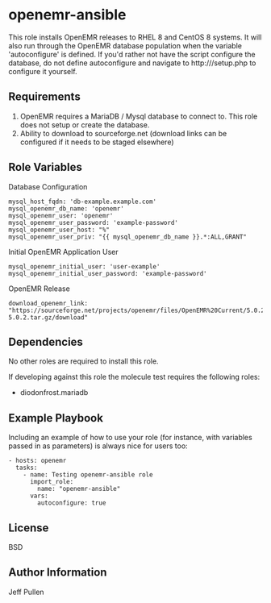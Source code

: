 openemr-ansible
=========

This role installs OpenEMR releases to RHEL 8 and CentOS 8 systems. It will also run through the OpenEMR database population when the variable 'autoconfigure' is defined. If you'd rather not have the script configure the database, do not define autoconfigure and navigate to http://<youServer>/setup.php to configure it yourself.

Requirements
------------

1. OpenEMR requires a MariaDB / Mysql database to connect to. This role does not setup or create the database.
2. Ability to download to sourceforge.net (download links can be configured if it needs to be staged elsewhere)

Role Variables
--------------

Database Configuration
```
mysql_host_fqdn: 'db-example.example.com'
mysql_openemr_db_name: 'openemr'
mysql_openemr_user: 'openemr'
mysql_openemr_user_password: 'example-password'
mysql_openemr_user_host: "%"
mysql_openemr_user_priv: "{{ mysql_openemr_db_name }}.*:ALL,GRANT"
```

Initial OpenEMR Application User
```
mysql_openemr_initial_user: 'user-example'
mysql_openemr_initial_user_password: 'example-password'
```

OpenEMR Release
```
download_openemr_link: "https://sourceforge.net/projects/openemr/files/OpenEMR%20Current/5.0.2.1/openemr-5.0.2.tar.gz/download"
```

Dependencies
------------

No other roles are required to install this role.

If developing against this role the molecule test requires the following roles:
- diodonfrost.mariadb


Example Playbook
----------------

Including an example of how to use your role (for instance, with variables passed in as parameters) is always nice for users too:

    - hosts: openemr
      tasks:
        - name: Testing openemr-ansible role
          import_role:
            name: "openemr-ansible"
          vars:
            autoconfigure: true
    

License
-------

BSD

Author Information
------------------
Jeff Pullen
